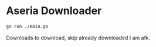 # Aseria Downloader

```sh
go run ./main.go
```

Downloads to download, skip already downloaded I am afk.
